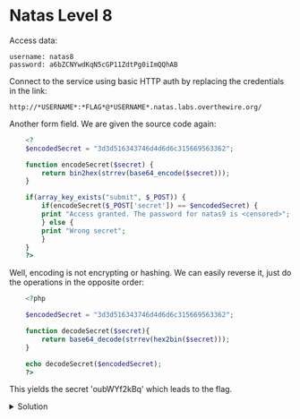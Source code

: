 # Natas Level 8

Access data:

    username: natas8
    password: a6bZCNYwdKqN5cGP11ZdtPg0iImQQhAB

Connect to the service using basic HTTP auth by replacing the credentials in the link:
    
    http://*USERNAME*:*FLAG*@*USERNAME*.natas.labs.overthewire.org/

Another form field. We are given the source code again:

```php
    <?
    $encodedSecret = "3d3d516343746d4d6d6c315669563362";

    function encodeSecret($secret) {
        return bin2hex(strrev(base64_encode($secret)));
    }

    if(array_key_exists("submit", $_POST)) {
        if(encodeSecret($_POST['secret']) == $encodedSecret) {
        print "Access granted. The password for natas9 is <censored>";
        } else {
        print "Wrong secret";
        }
    }
    ?>
```

Well, encoding is not encrypting or hashing. We can easily reverse it, just do the operations in the opposite order:

```php
    <?php

    $encodedSecret = "3d3d516343746d4d6d6c315669563362";

    function decodeSecret($secret){
        return base64_decode(strrev(hex2bin($secret)));
    }

    echo decodeSecret($encodedSecret);
    ?>
```

This yields the secret 'oubWYf2kBq' which leads to the flag.

<details>
  <summary>Solution</summary>
  Flag: Sda6t0vkOPkM8YeOZkAGVhFoaplvlJFd
</details>